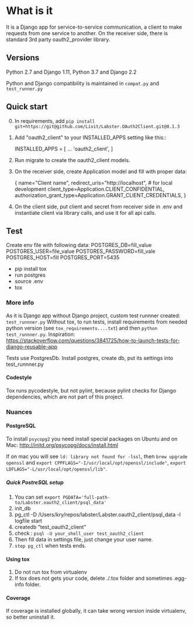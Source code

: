 What is it
=====

It is a Django app for service-to-service communication, a client to make requests from one service to another.
On the receiver side, there is standard 3rd party oauth2_provider library.

Versions
--------
Python 2.7 and Django 1.11,
Python 3.7 and Django 2.2

Python and Django compatibility is maintained in `compat.py` and `test_runner.py`

Quick start
-----------

0. In requirements, add `pip install git+https://git@github.com/Livit/Labster.OAuth2Client.git@0.1.3`

1. Add "oauth2_client" to your INSTALLED_APPS setting like this::

    INSTALLED_APPS = [
        ...
        'oauth2_client',
    ]

2. Run migrate to create the oauth2_client models.

3. On the receiver side, create Application model and fill with proper data:

    {
        name="Client name",
        redirect_uris="http://localhost",  # for local development
        client_type=Application.CLIENT_CONFIDENTIAL,
        authorization_grant_type=Application.GRANT_CLIENT_CREDENTIALS,
    }

4. On the client side, put client and secret from receiver side in .env and instantiate client via library calls, and use it for all api calls.


Test
----

Create env file with following data:
POSTGRES_DB=fill_value
POSTGRES_USER=file_value
POSTGRES_PASSWORD=fill_vale
POSTGRES_HOST=fill
POSTGRES_PORT=5435


- pip install tox
- run postgres
- source .env
- tox

### More info
As it is Django app without Django project, custom test runnner created: `test_runnner.py`
Without tox, to run tests, install requirements from needed python version (see `tox_requirements....txt`) and then `python test_runnner.py`. Inspiration: https://stackoverflow.com/questions/3841725/how-to-launch-tests-for-django-reusable-app

Tests use PostgresDb. Install postgres, create db, put its settings into test_runnner.py

#### Codestyle

Tox runs pycodestyle, but not pylint, because pylint checks for Django dependencies, which are not part of this project.

### Nuances

#### PostgreSQL
To install `psycopg2` you need install special packages on Ubuntu and on Mac: http://initd.org/psycopg/docs/install.html

If on mac you will see `ld: library not found for -lssl`, then `brew upgrade openssl`
and `export CPPFLAGS="-I/usr/local/opt/openssl/include"`, `export LDFLAGS="-L/usr/local/opt/openssl/lib"`.

##### Quick PostreSQL setup
1. You can set `export PGDATA='full-path-to/Labster.oauth2_client/psql_data'`
2. init_db
3. pg_ctl -D /Users/kry/repos/labster/Labster.oauth2_client/psql_data -l logfile start
4. createdb "test_oauth2_client"
5. check : `psql -U your_shell_user test_oauth2_client`
6. Then fill data in settings file, just change your user name.
7. `stop pg_ctl` when tests ends.


#### Using tox
1. Do not run tox from virtualenv
2. If tox does not gets your code, delete ./.tox folder and sometimes .egg-info folder.

#### Coverage
If coverage is installed globally, it can take wrong version inside virtualenv, so better uninstall it.
